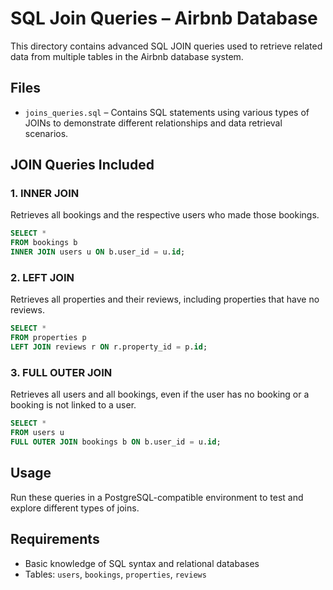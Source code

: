# SQL Join Queries – Airbnb Database

This directory contains advanced SQL JOIN queries used to retrieve related data from multiple tables in the Airbnb database system.

## Files

- `joins_queries.sql` – Contains SQL statements using various types of JOINs to demonstrate different relationships and data retrieval scenarios.

## JOIN Queries Included

### 1. INNER JOIN
Retrieves all bookings and the respective users who made those bookings.

```sql
SELECT *
FROM bookings b
INNER JOIN users u ON b.user_id = u.id;
```

### 2. LEFT JOIN

Retrieves all properties and their reviews, including properties that have no reviews.

```sql
SELECT *
FROM properties p
LEFT JOIN reviews r ON r.property_id = p.id;
```

### 3. FULL OUTER JOIN

Retrieves all users and all bookings, even if the user has no booking or a booking is not linked to a user.

```sql
SELECT *
FROM users u
FULL OUTER JOIN bookings b ON b.user_id = u.id;
```

## Usage

Run these queries in a PostgreSQL-compatible environment to test and explore different types of joins.

## Requirements

* Basic knowledge of SQL syntax and relational databases
* Tables: `users`, `bookings`, `properties`, `reviews`
